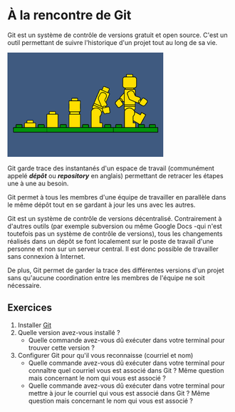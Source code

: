 # À la rencontre de Git

Git est un système de contrôle de versions gratuit et open source. C'est un outil permettant de suivre l'historique d'un projet tout au long de sa vie.

![alt text](../images/git-lego-versioning.png)

Git garde trace des instantanés d'un espace de travail (communément appelé ***dépôt*** ou ***repository*** en anglais) permettant de retracer les étapes une à une au besoin.

Git permet à tous les membres d'une équipe de travailler en parallèle dans le même dépôt tout en se gardant à jour les uns avec les autres.

Git est un système de contrôle de versions décentralisé. Contrairement à d'autres outils (par exemple subversion ou même Google Docs -qui n'est toutefois pas un système de contrôle de versions), tous les changements réalisés dans un dépôt se font localement sur le poste de travail d'une personne et non sur un serveur central. Il est donc possible de travailler sans connexion à Internet. 

De plus, Git permet de garder la trace des différentes versions d'un projet sans qu'aucune coordination entre les membres de l'équipe ne soit nécessaire.

## Exercices

1. Installer [Git](https://git-scm.com/)
2. Quelle version avez-vous installé ?
   * Quelle commande avez-vous dû exécuter dans votre terminal pour trouver cette version ?
3. Configurer Git pour qu'il vous reconnaisse (courriel et nom)
   * Quelle commande avez-vous dû exécuter dans votre terminal pour connaître quel courriel vous est associé dans Git ? Même question mais concernant le nom qui vous est associé ?
   * Quelle commande avez-vous dû exécuter dans votre terminal pour mettre à jour le courriel qui vous est associé dans Git ? Même question mais concernant le nom qui vous est associé ?